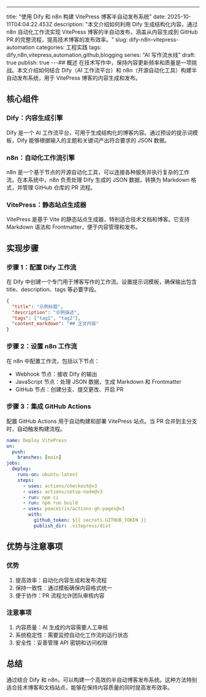 ---
title: "使用 Dify 和 n8n 构建 VitePress 博客半自动发布系统"
date: 2025-10-11T04:04:22.453Z
description: "本文介绍如何利用 Dify 生成结构化内容，通过 n8n 自动化工作流实现 VitePress 博客的半自动发布，涵盖从内容生成到 GitHub PR 的完整流程，提高技术博客的发布效率。"
slug: dify-n8n-vitepress-automation
categories: 工程实践
tags: dify,n8n,vitepress,automation,github,blogging
series: "AI 写作流水线"
draft: true
publish: true
---## 概述
在技术写作中，保持内容更新频率和质量是一项挑战。本文介绍如何结合 Dify（AI 工作流平台）和 n8n（开源自动化工具）构建半自动发布系统，用于 VitePress 博客的内容生成和发布。

## 核心组件
### Dify：内容生成引擎
Dify 是一个 AI 工作流平台，可用于生成结构化的博客内容。通过预设的提示词模板，Dify 能够根据输入的主题和关键词产出符合要求的 JSON 数据。

### n8n：自动化工作流引擎
n8n 是一个基于节点的开源自动化工具，可以连接各种服务并执行复杂的工作流。在本系统中，n8n 负责处理 Dify 生成的 JSON 数据，转换为 Markdown 格式，并管理 GitHub 仓库的 PR 流程。

### VitePress：静态站点生成器
VitePress 是基于 Vite 的静态站点生成器，特别适合技术文档和博客。它支持 Markdown 语法和 Frontmatter，便于内容管理和发布。

## 实现步骤
### 步骤 1：配置 Dify 工作流
在 Dify 中创建一个专门用于博客写作的工作流。设置提示词模板，确保输出包含 title、description、tags 等必要字段。

```json
{
  "title": "示例标题",
  "description": "示例描述",
  "tags": ["tag1", "tag2"],
  "content_markdown": "## 正文内容"
}
```

### 步骤 2：设置 n8n 工作流
在 n8n 中配置工作流，包括以下节点：
- Webhook 节点：接收 Dify 的输出
- JavaScript 节点：处理 JSON 数据，生成 Markdown 和 Frontmatter
- GitHub 节点：创建分支、提交更改、开启 PR

### 步骤 3：集成 GitHub Actions
配置 GitHub Actions 用于自动构建和部署 VitePress 站点。当 PR 合并到主分支时，自动触发构建流程。

```yaml
name: Deploy VitePress
on:
  push:
    branches: [main]
jobs:
  deploy:
    runs-on: ubuntu-latest
    steps:
      - uses: actions/checkout@v3
      - uses: actions/setup-node@v3
      - run: npm ci
      - run: npm run build
      - uses: peaceiris/actions-gh-pages@v3
        with:
          github_token: ${{ secrets.GITHUB_TOKEN }}
          publish_dir: .vitepress/dist
```

## 优势与注意事项
### 优势
1. 提高效率：自动化内容生成和发布流程
2. 保持一致性：通过模板确保内容格式统一
3. 便于协作：PR 流程允许团队审核内容

### 注意事项
1. 内容质量：AI 生成的内容需要人工审核
2. 系统稳定性：需要监控自动化工作流的运行状态
3. 安全性：妥善管理 API 密钥和访问权限

## 总结
通过结合 Dify 和 n8n，可以构建一个高效的半自动博客发布系统。这种方法特别适合技术博客和文档站点，能够在保持内容质量的同时提高发布效率。
